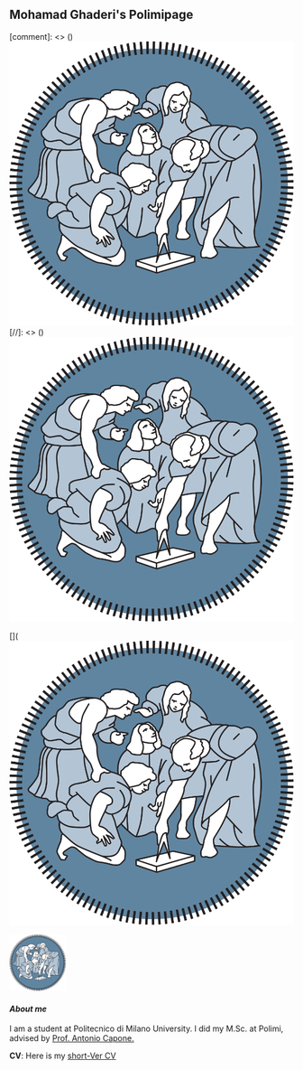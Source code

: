 


## Mohamad Ghaderi's Polimipage



[comment]: <> () ![Polimi Logo](pics/logopolimi.svg )
[//]: <> () ![Polimi Logo](pics/logopolimi.svg )
<!--![Polimi Logo](pics/logopolimi.svg )-->
[](![Polimi Logo](pics/logopolimi.svg)


<img src="pics/logopolimi.svg" alt="Polimi Logo" style="width: 100px;"/>


#### *About me*
I am a student at Politecnico di Milano University. I did my M.Sc. at Polimi, advised by [Prof. Antonio Capone.](http://www.antlab.polimi.it/people/antonio-capone)

**CV**: Here is my [short-Ver CV](cv/20171011cv.pdf)
